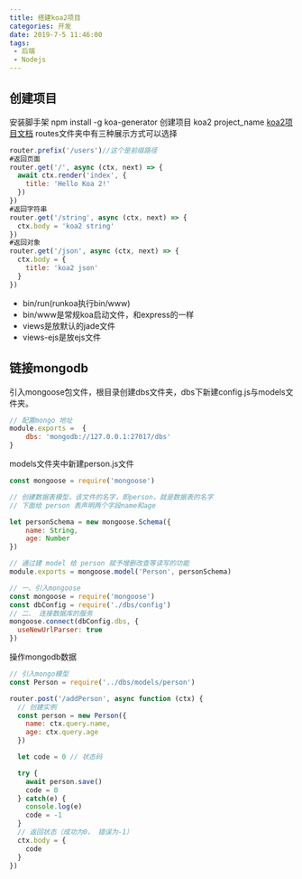 ```yaml
---
title: 搭建koa2项目
categories: 开发
date: 2019-7-5 11:46:00
tags: 
 - 后端
 - Nodejs
---
```

## 创建项目
安装脚手架 npm install -g koa-generator
创建项目 koa2 project_name
[koa2项目文档](https://github.com/17koa/koa2-demo)
routes文件夹中有三种展示方式可以选择
``` js
router.prefix('/users')//这个是前缀路径
#返回页面
router.get('/', async (ctx, next) => {
  await ctx.render('index', {
    title: 'Hello Koa 2!'
  })
})
#返回字符串
router.get('/string', async (ctx, next) => {
  ctx.body = 'koa2 string'
})
#返回对象
router.get('/json', async (ctx, next) => {
  ctx.body = {
    title: 'koa2 json'
  }
})
```

- bin/run(runkoa执行bin/www)
- bin/www是常规koa启动文件，和express的一样
- views是放默认的jade文件
- views-ejs是放ejs文件

## 链接mongodb
引入mongoose包文件，根目录创建dbs文件夹，dbs下新建config.js与models文件夹。
``` js
// 配置mongo 地址
module.exports =  {
    dbs: 'mongodb://127.0.0.1:27017/dbs'
}
```
models文件夹中新建person.js文件
``` js
const mongoose = require('mongoose')

// 创建数据表模型，该文件的名字，即person，就是数据表的名字
// 下面给 person 表声明两个字段name和age

let personSchema = new mongoose.Schema({
    name: String,
    age: Number
})

// 通过建 model 给 person 赋予增删改查等读写的功能
module.exports = mongoose.model('Person', personSchema)
```
``` js
// 一、引入mongoose
const mongoose = require('mongoose')
const dbConfig = require('./dbs/config')
// 二、 连接数据库的服务
mongoose.connect(dbConfig.dbs, {
  useNewUrlParser: true
})
```
操作mongodb数据
```js
// 引入mongo模型
const Person = require('../dbs/models/person')

router.post('/addPerson', async function (ctx) {
  // 创建实例
  const person = new Person({
    name: ctx.query.name,
    age: ctx.query.age
  })

  let code = 0 // 状态码

  try {
    await person.save()
    code = 0
  } catch(e) {
    console.log(e)
    code = -1
  }
  // 返回状态（成功为0， 错误为-1）
  ctx.body = {
    code
  }
})
```


